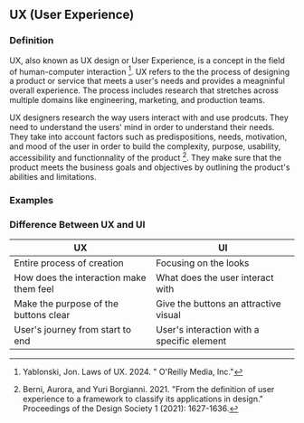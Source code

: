 ## UX (User Experience)
### Definition

UX, also known as UX design or User Experience, is a concept in the field of human-computer interaction [^yablonski01ux]. UX refers to the the process of designing a product or service that meets a user's needs and provides a meagninful overall experience. The process includes research that  stretches across multiple domains like engineering, marketing, and production teams.

UX designers research the way users interact with and use prodcuts. They need to understand the users' mind in order to understand their needs. They take into account factors such as predispositions, needs, motivation, and mood of the user in order to build the complexity, purpose, usability, accessibility and functionnality of the product [^berni02ux]. They make sure that the product meets the business goals and objectives by outlining the product's abilities and limitations. 


### Examples

### Difference Between UX and UI
| UX                                      | UI                                  |
|-----------------------------------------|-------------------------------------|
| Entire process of creation              | Focusing on the looks             |
| How does the interaction make them feel | What does the user interact with  |
| Make the purpose of the buttons clear   | Give the buttons an attractive visual |
| User's journey from start to end        | User's interaction with a specific element |


[^yablonski01ux]: Yablonski, Jon. Laws of UX. 2024. " O'Reilly Media, Inc."
[^berni02ux]: Berni, Aurora, and Yuri Borgianni. 2021. "From the definition of user experience to a framework to classify its applications in design." Proceedings of the Design Society 1 (2021): 1627-1636.
